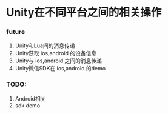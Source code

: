 # Unity在不同平台之间的相关操作

### future
1. Unity和Lua间的消息传递
2. Unity获取 ios,android 的设备信息
3. Unity与 ios,android 之间的消息传递
4. Unity微信SDK在 ios,android 的demo


### TODO:
1. Android相关
2. sdk demo
